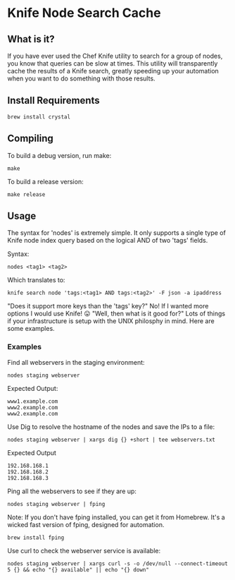 # Knife Node Search Cache

## What is it?

If you have ever used the Chef Knife utility to search for a group of nodes,
you know that queries can be slow at times. This utility will transparently
cache the results of a Knife search, greatly speeding up your automation
when you want to do something with those results.

## Install Requirements

```
brew install crystal
```

## Compiling

To build a debug version, run make:

```
make
```

To build a release version:

```
make release
```


## Usage

The syntax for 'nodes' is extremely simple. It only supports a single type of Knife node index query based on the logical AND of two 'tags' fields.

Syntax:

```
nodes <tag1> <tag2>
```

Which translates to:

```
knife search node 'tags:<tag1> AND tags:<tag2>' -F json -a ipaddress
```

"Does it support more keys than the 'tags' key?" No! If I wanted more options I would use Knife! 😛 "Well, then what is it good for?" Lots of things if your infrastructure is setup with the UNIX philosphy in mind. Here are some examples.

### Examples

Find all webservers in the staging environment:
```
nodes staging webserver
```

Expected Output:

```
www1.example.com
www2.example.com
www2.example.com
```

Use Dig to resolve the hostname of the nodes and save the IPs to a file:

```
nodes staging webserver | xargs dig {} +short | tee webservers.txt

```

Expected Output

```
192.168.168.1
192.168.168.2
192.168.168.3
```

Ping all the webservers to see if they are up:

```
nodes staging webserver | fping
```

Note: If you don't have fping installed, you can get it from Homebrew. It's a wicked fast version of fping, designed for automation.

```
brew install fping
```

Use curl to check the webserver service is available:

```
nodes staging webserver | xargs curl -s -o /dev/null --connect-timeout 5 {} && echo "{} available" || echo "{} down"
```
